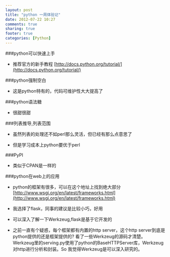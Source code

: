 ```yaml
---
layout: post
title: "python 一周体验记"
date: 2012-07-22 10:27
comments: true
sharing: true
footer: true
categories: [Python]
---
```


###python可以快速上手
+ 推荐官方的新手教程 [http://docs.python.org/tutorial/](http://docs.python.org/tutorial/)

<!-- more -->

###python强制空白
+ 这是python特有的，代码可维护性大大提高了

###python语法糖
+ 很甜很甜

###列表推导,列表范围
+ 虽然列表的处理还不如perl那么灵活，但已经有那么点意思了

+ 但是学习成本上python要优于perl

###PyPI
+ 类似于CPAN是一样的

###python在web上的应用
+ python的框架有很多，可以在这个地址上找到绝大部分 [http://www.wsgi.org/en/latest/frameworks.html](http://www.wsgi.org/en/latest/frameworks.html)

+ 我选择了flask，同事的建议是比较小巧，好用

+ 可以深入了解一下Werkzeug,flask是基于它开发的

+ 之前一直有个疑惑，每个框架都有内置的http server，这个http server到底是python提供的还是框架提供的? 看了一些Werkzeug的源码才清楚。Werkzeug里的serving.py使用了python的BaseHTTPServer库，Werkzeug对http进行分析和封装。So 我觉得Werkzeug是可以深入研究的。


